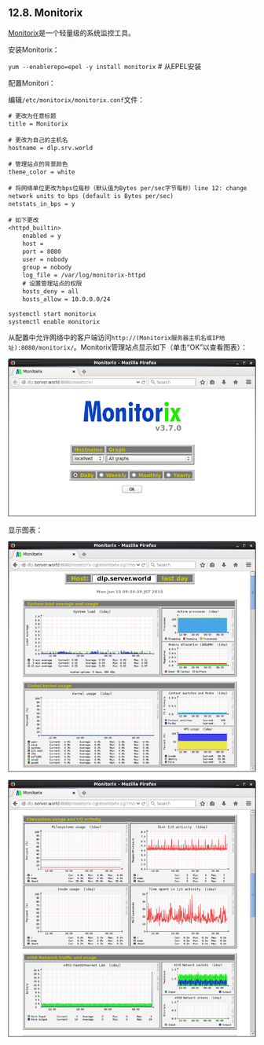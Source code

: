 ## 12.8. Monitorix

[Monitorix](http://www.monitorix.org/)是一个轻量级的系统监控工具。

安装Monitorix：

`yum --enablerepo=epel -y install monitorix` # 从EPEL安装

配置Monitori：

编辑`/etc/monitorix/monitorix.conf`文件：

```
# 更改为任意标题
title = Monitorix

# 更改为自己的主机名
hostname = dlp.srv.world

# 管理站点的背景颜色
theme_color = white

# 将网络单位更改为bps位每秒（默认值为Bytes per/sec字节每秒）line 12: change network units to bps (default is Bytes per/sec)
netstats_in_bps = y

# 如下更改
<httpd_builtin>
    enabled = y
    host =
    port = 8080
    user = nobody
    group = nobody
    log_file = /var/log/monitorix-httpd
    # 设置管理站点的权限
    hosts_deny = all
    hosts_allow = 10.0.0.0/24
```

```
systemctl start monitorix
systemctl enable monitorix
```

从配置中允许网络中的客户端访问`http://(Monitorix服务器主机名或IP地址):8080/monitorix/`。Monitorix管理站点显示如下（单击“OK”以查看图表）：

![monitorix-web1](../Contents/monitorix-web1.png)

显示图表：

![monitorix-web2](../Contents/monitorix-web2.png)

![monitorix-web3](../Contents/monitorix-web3.png)
